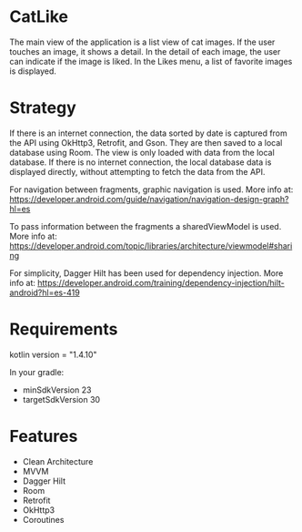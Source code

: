 # CatLike

The main view of the application is a list view of cat images. If the user touches an image, it shows a detail. In the detail of each image, the user can indicate if the image is liked. In the Likes menu, a list of favorite images is displayed.

# Strategy
If there is an internet connection, the data sorted by date is captured from the API using OkHttp3, Retrofit, and Gson. They are then saved to a local database using Room.
The view is only loaded with data from the local database. If there is no internet connection, the local database data is displayed directly, without attempting to fetch the data from the API.

For navigation between fragments, graphic navigation is used. More info at: https://developer.android.com/guide/navigation/navigation-design-graph?hl=es

To pass information between the fragments a sharedViewModel is used. More info at: https://developer.android.com/topic/libraries/architecture/viewmodel#sharing

For simplicity, Dagger Hilt has been used for dependency injection. More info at: https://developer.android.com/training/dependency-injection/hilt-android?hl=es-419

# Requirements
kotlin version = "1.4.10"

In your gradle:
  - minSdkVersion 23
  - targetSdkVersion 30

# Features
  - Clean Architecture 
  - MVVM
  - Dagger Hilt
  - Room 
  - Retrofit
  - OkHttp3
  - Coroutines
